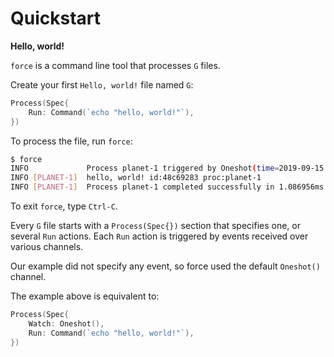 # Quickstart

**Hello, world!**

`force` is a command line tool that processes `G` files.

Create your first `Hello, world!` file named `G`:

```go
Process(Spec{
    Run: Command(`echo "hello, world!"`),
})
```

To process the file, run `force`:

```bash
$ force
INFO             Process planet-1 triggered by Oneshot(time=2019-09-15 23:37:37.181326936 +0000 UTC)
INFO [PLANET-1]  hello, world! id:48c69283 proc:planet-1
INFO [PLANET-1]  Process planet-1 completed successfully in 1.086956ms. id:48c69283 proc:planet-1
```

To exit `force`, type `Ctrl-C`.

Every `G` file starts with a `Process(Spec{})` section that specifies one, or several `Run`
actions. Each `Run` action is triggered by events received over various channels.

Our example did not specify any event, so force used the default `Oneshot()` channel.

The example above is equivalent to:

```go
Process(Spec{
    Watch: Oneshot(),
    Run: Command(`echo "hello, world!"`),
})
```


